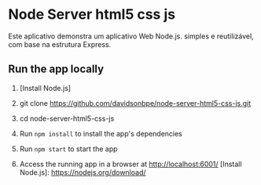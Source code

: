 # Node Server html5 css js

Este aplicativo demonstra um aplicativo Web Node.js. simples e reutilizável, com base na estrutura Express.

## Run the app locally

1. [Install Node.js]

1. git clone https://github.com/davidsonbpe/node-server-html5-css-js.git
1. cd node-server-html5-css-js
1. Run `npm install` to install the app's dependencies
1. Run `npm start` to start the app
1. Access the running app in a browser at <http://localhost:6001/>
[Install Node.js]: https://nodejs.org/download/
